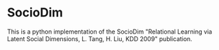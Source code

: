 # SocioDim
This is a python implementation of the SocioDim "Relational Learning via Latent Social Dimensions, L. Tang, H. Liu, KDD 2009" publication. 
